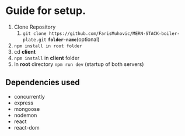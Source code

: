 # Guide for setup.
1. Clone Repository
   1. ```git clone https://github.com/FarisMuhovic/MERN-STACK-boiler-plate.git``` **```folder-name```**(optional)
2. ```npm install in root folder```
3. cd **client**
4. ```npm install``` in **client** folder
5. In **root** directory ```npm run dev``` (startup of both servers)

## Dependencies used
* concurrently
* express
* mongoose
* nodemon
* react
* react-dom
